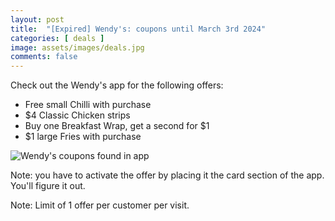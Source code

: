 ```yaml
---
layout: post
title:  "[Expired] Wendy's: coupons until March 3rd 2024"
categories: [ deals ]
image: assets/images/deals.jpg
comments: false
---
```


Check out the Wendy's app for the following offers:

- Free small Chilli with purchase
- $4 Classic Chicken strips
- Buy one Breakfast Wrap, get a second for $1
- $1 large Fries with purchase

![Wendy's coupons found in app](https://f.dam-img.rfdcontent.com/cms/010/173/629/10173629_original.jpg)


Note: you have to activate the offer by placing it the card section of the app.  You'll figure it out.

Note: Limit of 1 offer per customer per visit.
